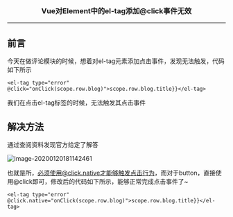 ### <center>Vue对Element中的el-tag添加@click事件无效
***
## 前言

今天在做评论模块的时候，想着对el-tag元素添加点击事件，发现无法触发，代码如下所示

```
<el-tag type="error" @click="onClick(scope.row.blog)">scope.row.blog.title}}</el-tag>
```

我们在点击el-tag标签的时候，无法触发其点击事件

## 解决方法

通过查阅资料发现官方给定了解答

![image-20200120181142461](https://cdn.losey.top/blog/image-20200120181142461.png)

也就是所，必须使用@click.native才能够触发点击行为，而对于button，直接使用@click即可，修改后的代码如下所示，能够正常完成点击事件了~

```
<el-tag type="error" @click.native="onClick(scope.row.blog)">scope.row.blog.title}}</el-tag>
```

